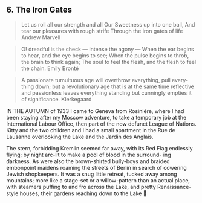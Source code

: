 
## 6. The Iron Gates

> Let us roll all our strength and all
> Our Sweetness up into one ball,
> And tear our pleasures with rough strife
> Through the iron gates of life
> Andrew Marvell


> O! dreadful is the check — intense the agony —
> When the ear begins to hear, and the eye begins to see;
> When the pulse begins to throb, the brain to think again;
> The soul to feel the flesh, and the flesh to feel the chain.
> Emily Bronté


> A passionate tumultuous age will overthrow everything, pull every-
> thing down; but a revolutionary age that is at the same time reflective
> and passionless leaves everything standing but cunningly empties it
> of significance.
> Kierkegaard

IN THE AUTUMN of 1933 I came to Geneva from Rosiniére, where I
had been staying after my Moscow adventure, to take a temporary job
at the International Labour Office, then part of the now defunct League
of Nations. Kitty and the two children and I had a small apartment in
the Rue de Lausanne overlooking the Lake and the Jardin des Anglais.

The stern, forbidding Kremlin seemed far away, with its Red Flag
endlessly flying; by night arc-lit to make a pool of blood in the surround-
ing darkness. As were also the brown-shirted bully-boys and braided
embonpoint maidens roaming the streets of Berlin in search of cowering
Jewish shopkeepers. It was a snug little retreat, tucked away among
mountains; more like a stage-set or a willow-pattern than an actual
place, with steamers puffing to and fro across the Lake, and pretty
Renaissance-style houses, their gardens reaching down to the Lake
